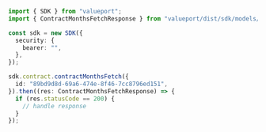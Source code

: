 <!-- Start SDK Example Usage -->
```typescript
import { SDK } from "valueport";
import { ContractMonthsFetchResponse } from "valueport/dist/sdk/models/operations";

const sdk = new SDK({
  security: {
    bearer: "",
  },
});

sdk.contract.contractMonthsFetch({
  id: "89bd9d8d-69a6-474e-8f46-7cc8796ed151",
}).then((res: ContractMonthsFetchResponse) => {
  if (res.statusCode == 200) {
    // handle response
  }
});
```
<!-- End SDK Example Usage -->